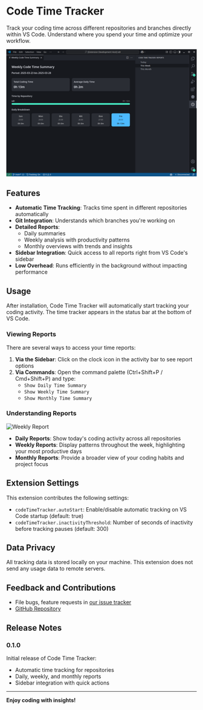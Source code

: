 # Code Time Tracker

Track your coding time across different repositories and branches directly within VS Code. Understand where you spend your time and optimize your workflow.

![Code Time Tracker Screenshot](images/screenshot.png)

## Features

- **Automatic Time Tracking**: Tracks time spent in different repositories automatically
- **Git Integration**: Understands which branches you're working on
- **Detailed Reports**:
  - Daily summaries
  - Weekly analysis with productivity patterns
  - Monthly overviews with trends and insights
- **Sidebar Integration**: Quick access to all reports right from VS Code's sidebar
- **Low Overhead**: Runs efficiently in the background without impacting performance

## Usage

After installation, Code Time Tracker will automatically start tracking your coding activity. The time tracker appears in the status bar at the bottom of VS Code.

### Viewing Reports

There are several ways to access your time reports:

1. **Via the Sidebar**: Click on the clock icon in the activity bar to see report options
2. **Via Commands**: Open the command palette (Ctrl+Shift+P / Cmd+Shift+P) and type:
   - `Show Daily Time Summary`
   - `Show Weekly Time Summary`
   - `Show Monthly Time Summary`

### Understanding Reports

![Weekly Report](images/weekly-report.png)

- **Daily Reports**: Show today's coding activity across all repositories
- **Weekly Reports**: Display patterns throughout the week, highlighting your most productive days
- **Monthly Reports**: Provide a broader view of your coding habits and project focus

## Extension Settings

This extension contributes the following settings:

* `codeTimeTracker.autoStart`: Enable/disable automatic tracking on VS Code startup (default: true)
* `codeTimeTracker.inactivityThreshold`: Number of seconds of inactivity before tracking pauses (default: 300)

## Data Privacy

All tracking data is stored locally on your machine. This extension does not send any usage data to remote servers.

## Feedback and Contributions

- File bugs, feature requests in [our issue tracker](https://github.com/dein-username/code-time-tracker/issues)
- [GitHub Repository](https://github.com/dein-username/code-time-tracker)

## Release Notes

### 0.1.0

Initial release of Code Time Tracker:
- Automatic time tracking for repositories
- Daily, weekly, and monthly reports
- Sidebar integration with quick actions

---

**Enjoy coding with insights!**